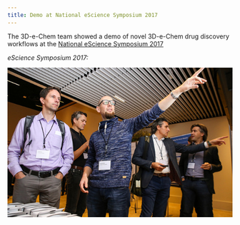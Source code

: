 ```yaml
---
title: Demo at National eScience Symposium 2017
---
```

The 3D-e-Chem team showed a demo of novel 3D-e-Chem drug discovery workflows at the <a href="https://www.esciencecenter.nl/event/nlesc17">National eScience Symposium 2017</a>

*eScience Symposium 2017:*

![Escience 2017](/assets/images/eScience_2017.jpg)
